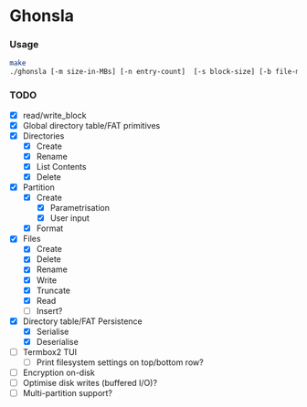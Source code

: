# Ghonsla

### Usage

```bash
make
./ghonsla [-m size-in-MBs] [-n entry-count]  [-s block-size] [-b file-max-block-count]
```

### TODO

- [x] read/write\_block
- [x] Global directory table/FAT primitives
- [x] Directories
	- [x] Create
    - [x] Rename
	- [x] List Contents
	- [x] Delete
- [x] Partition
	- [x] Create
        - [x] Parametrisation
        - [x] User input
	- [x] Format
- [x] Files
	- [x] Create
	- [x] Delete
	- [x] Rename
	- [x] Write
	- [x] Truncate
	- [x] Read
    - [ ] Insert?
- [x] Directory table/FAT Persistence
    - [x] Serialise
    - [x] Deserialise
- [ ] Termbox2 TUI
    - [ ] Print filesystem settings on top/bottom row?
- [ ] Encryption on-disk
- [ ] Optimise disk writes (buffered I/O)?
- [ ] Multi-partition support?
